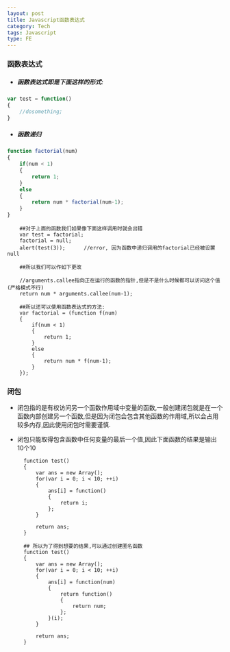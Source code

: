 ```yaml
---
layout: post
title: Javascript函数表达式
category: Tech
tags: Javascript
type: FE
---
```


### 函数表达式
+ ##### 函数表达式即是下面这样的形式:
``` javascript
var test = function()
{
	//dosomething;
}
```
+ ##### 函数递归
``` javascript
function factorial(num)
{
	if(num < 1)
	{
		return 1;
	}
	else
	{
		return num * factorial(num-1);
	}
}
```

		##对于上面的函数我们如果像下面这样调用时就会出错
		var test = factorial;
		factorial = null;
		alert(test(3));      //error, 因为函数中递归调用的factorial已经被设置null

		##所以我们可以作如下更改

		//arguments.callee指向正在运行的函数的指针,但是不是什么时候都可以访问这个值(严格模式不行)
		return num * arguments.callee(num-1);   

		##所以还可以使用函数表达式的方法:
		var factorial = (function f(num)
		{
			if(num < 1)
			{
				return 1;
			}
			else
			{
				return num * f(num-1);
			}
		});

### 闭包

+ 闭包指的是有权访问另一个函数作用域中变量的函数,一般创建闭包就是在一个函数内部创建另一个函数,但是因为闭包会包含其他函数的作用域,所以会占用较多内存,因此使用闭包时需要谨慎.
+ 闭包只能取得包含函数中任何变量的最后一个值,因此下面函数的结果是输出10个10
		
		function test()
		{
			var ans = new Array();
			for(var i = 0; i < 10; ++i)
			{
				ans[i] = function()
				{
					return i;
				};
			}

			return ans;
		}	

		## 所以为了得到想要的结果,可以通过创建匿名函数
		function test()
		{
			var ans = new Array();
			for(var i = 0; i < 10; ++i)
			{
				ans[i] = function(num)
				{
					return function()
					{
						return num;
					};
				}(i);
			}

			return ans;
		}
